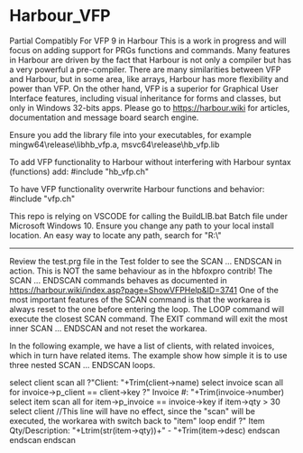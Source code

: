 # Harbour_VFP
Partial Compatibly For VFP 9 in Harbour
This is a work in progress and will focus on adding support for PRGs functions and commands.
Many features in Harbour are driven by the fact that Harbour is not only a compiler but has a very powerful a pre-compiler.
There are many similarities between VFP and Harbour, but in some area, like arrays, Harbour has more flexibility and power than VFP.
On the other hand, VFP is a superior for Graphical User Interface features, including visual inheritance for forms and classes, but only in Windows 32-bits apps.
Please go to https://harbour.wiki for articles, documentation and message board search engine.

Ensure you add the library file into your executables, for example mingw64\release\libhb_vfp.a, msvc64\release\hb_vfp.lib

To add VFP functionality to Harbour without interfering with Harbour syntax (functions) add:
#include "hb_vfp.ch"

To have VFP functionality overwrite Harbour functions and behavior:
#include "vfp.ch"

This repo is relying on VSCODE for calling the BuildLIB.bat Batch file under Microsoft Windows 10.
Ensure you change any path to your local install location. An easy way to locate any path, search for "R:\\"

-------------------------------------------------------------------------------------------------------------------------------

Review the test.prg file in the Test folder to see the SCAN ... ENDSCAN in action. 
This is NOT the same behaviour as in the hbfoxpro contrib!
The SCAN ... ENDSCAN commands behaves as documented in https://harbour.wiki/index.asp?page=ShowVFPHelp&ID=3741
One of the most important features of the SCAN command is that the workarea is always reset to the one before entering the loop.
The LOOP command will execute the closest SCAN command.
The EXIT command will exit the most inner SCAN ... ENDSCAN and not reset the workarea.

In the following example, we have a list of clients, with related invoices, which in turn have related items.
The example show how simple it is to use three nested SCAN ... ENDSCAN loops.

select client
scan all
    ?"Client: "+Trim(client->name)
    select invoice
    scan all for invoice->p_client == client->key
        ?"  Invoice #: "+Trim(invoice->number)
        select item
        scan all for item->p_invoice == invoice->key
            if item->qty > 30
                select client  //This line will have no effect, since the "scan" will be executed, the workarea with switch back to "item"
                loop
            endif
            ?"    Item Qty/Description: "+Ltrim(str(item->qty))+" - "+Trim(item->desc)
        endscan
    endscan
endscan
